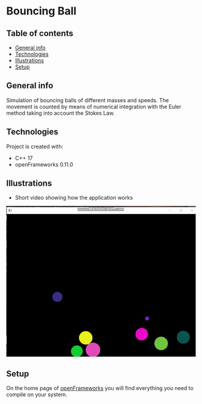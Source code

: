 # Bouncing Ball

## Table of contents
* [General info](#general-info)
* [Technologies](#technologies)
* [Illustrations](#illustrations)
* [Setup](#setup)

## General info
Simulation of bouncing balls of different masses and speeds. The movement is counted by means of numerical integration with the Euler method taking into account the Stokes Law. 

## Technologies
Project is created with:
* C++ 17
* openFrameworks 0.11.0

## Illustrations
* Short video showing how the application works

![VIDEO](presentation.gif)

## Setup
On the home page of [openFrameworks](https://openframeworks.cc/download/) you will find everything you need to compile on your system.
